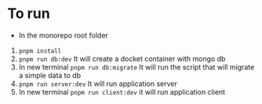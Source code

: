 # To run

- In the monorepo root folder

1. `pnpm install`
2. `pnpm run db:dev` It will create a docket container with mongo db
3. In new terminal `pnpm run db:migrate` It will run the script that will migrate a simple data to db
4. `pnpm run server:dev` It will run application server
5. In new terminal `pnpm run client:dev` it will run application client
